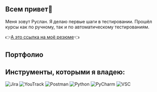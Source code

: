 ##  Всем привет👋

Меня зовут Руслан. Я делаю первые шаги в тестировании. Прошёл курсы как по ручному, так и по автоматическому тестированиям.


👉[А это ссылка на моё резюме](https://hh.ru/resume/12989c53ff09b401910039ed1f45743449314c)👈
 
## Портфолио

## Инструменты, которыми я владею:



![Jira](https://github.com/user-attachments/assets/cdb83812-78af-4d51-a2d6-1f77d7b4b18aheight=150&width=150)
![YouTrack](https://upload.wikimedia.org/wikipedia/commons/thumb/8/85/YouTrack_icon.svg/1200px-YouTrack_icon.svg.pngheight=150&width=150)
![Postman](https://github.com/user-attachments/assets/1f262973-af77-45b7-b33b-16c3e8505978height=150&width=150)
![Python](https://www.svgrepo.com/show/376344/python.svg?height=150&width=150)
![PyCharm](https://intellij-support.jetbrains.com/hc/user_images/5l0fLOoDkFwpjU_ZKu7Ofg.png?height=150&width=150)
![VSC](https://upload.wikimedia.org/wikipedia/commons/thumb/9/9a/Visual_Studio_Code_1.35_icon.svg/512px-Visual_Studio_Code_1.35_icon.svg.png20210804221519height=150&width=150)
